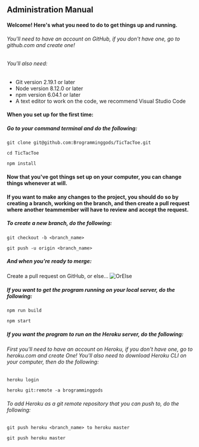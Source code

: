## Administration Manual
#### Welcome! Here's what you need to do to get things up and running.
###### You'll need to have an account on GitHub, if you don't have one, go to github.com and create one!
###### You'll also need:
* Git version 2.19.1 or later
* Node version 8.12.0 or later
* npm version 6.04.1 or later
* A text editor to work on the code, we recommend Visual Studio Code

#### When you set up for the first time:
##### Go to your command terminal and do the following:

```
git clone git@github.com:Brogramminggods/TicTacToe.git

cd TicTacToe

npm install
```

#### Now that you've got things set up on your computer, you can change things whenever at will.

#### If you want to make any changes to the project, you should do so by creating a branch, working on the branch, and then create a pull request where another teammember will have to review and accept the request.
##### To create a new branch, do the following:
```
git checkout -b <branch_name>

git push -u origin <branch_name>
```

##### And when you're ready to merge:
Create a pull request on GitHub, or else...
![OrElse](https://media.giphy.com/media/cFkiFMDg3iFoI/giphy.gif)

##### If you want to get the program running on your local server, do the following:
```
npm run build

npm start
```

##### If you want the program to run on the Heroku server, do the following:
###### First you'll need to have an account on Heroku, if you don't have one, go to heroku.com and create One! You'll also need to download Heroku CLI on your computer, then do the following:
```
heroku login

heroku git:remote -a brogramminggods
```

###### To add Heroku as a git remote repository that you can push to, do the following:
```
git push heroku <branch_name> to heroku master

git push heroku master
```
